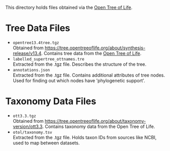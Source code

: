 This directory holds files obtained via the
[Open Tree of Life](https://tree.opentreeoflife.org/about/open-tree-of-life).

# Tree Data Files
-   `opentree13.4tree.tgz` <br>
    Obtained from <https://tree.opentreeoflife.org/about/synthesis-release/v13.4>.
    Contains tree data from the [Open Tree of Life](https://tree.opentreeoflife.org/about/open-tree-of-life).
-   `labelled_supertree_ottnames.tre` <br>
    Extracted from the .tgz file. Describes the structure of the tree.
-   `annotations.json` <br>
    Extracted from the .tgz file. Contains additional attributes of tree
    nodes. Used for finding out which nodes have 'phylogenetic support'.

# Taxonomy Data Files
-   `ott3.3.tgz` <br>
    Obtained from <https://tree.opentreeoflife.org/about/taxonomy-version/ott3.3>.
    Contains taxonomy data from the Open Tree of Life.
-   `otol/taxonomy.tsv` <br>
    Extracted from the .tgz file. Holds taxon IDs from sources like NCBI, used to map between datasets.
